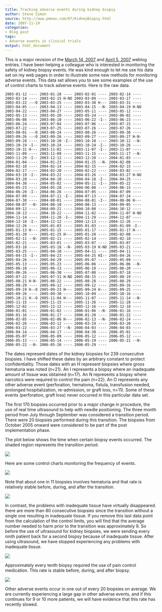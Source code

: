 ```yaml
---
title: Tracking adverse events during kidney biopsy
author: Steve Simon
source: http://www.pmean.com/07/KidneyBiopsy.html
date: 2007-11-19
categories:
- Blog post
tags:
- Adverse events in clinical trials
output: html_document
---
```

This is a major revision of the [March 14,
2007](TrackingAdverseEvents.html) and [April 5,
2007](TrackingAdverseEventsPart2.html) weblog entries. I have been
helping a colleague who is interested in monitoring the safety of
kidney biopsy events. He was kind enough to let me use his data set on
my web pages in order to illustrate some new methods for monitoring
adverse events. This data set allows you to see some examples of the
use of control charts to track adverse events. Here is the raw data.

`2003-01-12 ---- 2003-01-28 ---- 2003-02-01 ---- 2003-02-14 ----        2003-02-14 ---- 2003-02-15 H-NO 2003-03-09 ---- 2003-03-17 ----        2003-03-22 ---O 2003-03-25 ---- 2003-03-30 H--- 2003-03-31 ----        2003-04-05 ---- 2003-04-13 ---- 2003-04-15 --N- 2003-04-19 H-NO        2003-04-22 ---- 2003-04-27 ---- 2003-05-11 ---- 2003-05-12 ----        2003-05-13 ---- 2003-05-20 ---- 2003-05-24 ---- 2003-06-02 ----        2003-06-08 ---- 2003-06-10 ---- 2003-06-22 -I-- 2003-06-23 ----        2003-06-24 ---- 2003-07-04 ---- 2003-07-06 ---- 2003-07-15 ----        2003-07-22 ---- 2003-07-25 ---- 2003-07-26 ---- 2003-07-26 ----        2003-08-01 ---O 2003-08-24 ---- 2003-08-26 ---- 2003-08-30 ----        2003-09-26 ---O 2003-09-26 ---- 2003-09-27 ---- 2003-09-27 H-N-        2003-09-28 ---- 2003-10-10 -I-- 2003-10-10 ---- 2003-10-12 --N-        2003-10-19 -I-- 2003-10-24 ---- 2003-10-24 -I-- 2003-10-26 ----        2003-10-31 H--- 2003-11-02 ---- 2003-11-07 -I-- 2003-11-07 ----        2003-11-09 ---- 2003-11-09 ---- 2003-11-15 ---- 2003-11-17 --N-        2003-11-29 -I-- 2003-12-12 ---- 2003-12-20 ---- 2004-01-03 ----        2004-01-04 ---- 2004-01-23 ---- 2004-01-25 --N- 2004-02-08 ----        2004-02-10 ---- 2004-02-14 ---- 2004-02-15 ---- 2004-02-15 ----        2004-02-17 ---- 2004-02-20 ---- 2004-02-22 ---- 2004-03-02 ----        2004-03-19 -I-- 2004-03-22 ---- 2004-03-26 ---- 2004-03-27 H-NO        2004-03-28 ---- 2004-04-10 ---- 2004-04-18 -I-- 2004-04-25 ----        2004-04-30 ---- 2004-05-02 ---- 2004-05-11 -I-- 2004-05-22 ----        2004-05-23 ---- 2004-05-28 ---- 2004-06-08 ---- 2004-06-15 ----        2004-06-20 -I-- 2004-06-26 ---- 2004-07-05 ---- 2004-07-09 ----        2004-07-09 ---- 2004-07-11 -I-- 2004-07-13 ---- 2004-07-24 ----        2004-07-30 ---- 2004-08-01 ---- 2004-08-01 -I-- 2004-08-06 H---        2004-08-07 --N- 2004-08-10 ---- 2004-08-13 ---- 2004-09-05 ----        2004-09-12 ---- 2004-09-21 ---- 2004-10-08 ---- 2004-10-12 ----        2004-10-13 ---- 2004-10-22 ---- 2004-11-02 ---- 2004-11-07 H-NO        2004-11-14 ---- 2004-11-28 -I-- 2004-11-29 ---- 2004-12-07 ----        2004-12-10 -I-- 2004-12-12 ---- 2004-12-13 ---- 2004-12-26 ----        2004-12-26 ---- 2005-01-03 ---- 2005-01-03 ---- 2005-01-09 -I--        2005-01-13 H--- 2005-01-15 ---- 2005-01-17 ---- 2005-01-17 H---        2005-01-20 ---- 2005-01-25 H--- 2005-01-28 ---- 2005-02-08 ----        2005-02-11 --N- 2005-02-11 ---- 2005-02-14 ---- 2005-02-18 ----        2005-02-21 ---- 2005-03-01 ---- 2005-03-07 ---- 2005-03-07 ----        2005-03-18 ---- 2005-03-18 --N- 2005-03-19 H-NO 2005-03-21 ----        2005-03-25 ---- 2005-04-10 ---- 2005-04-11 ---- 2005-04-11 ----        2005-04-15 -I-- 2005-04-23 ---- 2005-04-25 HI-- 2005-04-26 ----        2005-04-26 ---- 2005-04-29 ---- 2005-05-07 ---- 2005-05-09 ----        2005-05-13 ---- 2005-05-23 ---- 2005-06-06 ---- 2005-06-06 --N-        2005-06-10 ---- 2005-06-13 ---- 2005-06-19 ---- 2005-06-20 ----        2005-06-26 ---- 2005-06-30 ---- 2005-07-08 ---- 2005-07-18 ----        2005-07-22 ---- 2005-07-31 H-NO 2005-08-15 ---- 2005-08-19 ----        2005-08-21 H-N- 2005-08-22 ---- 2005-08-28 ---- 2005-08-29 ----        2005-08-29 ---- 2005-09-12 ---- 2005-09-12 ---- 2005-09-16 ----        2005-09-19 H--O 2005-09-23 H--- 2005-09-24 H--- 2005-09-25 ----        2005-09-26 ---- 2005-09-30 ---- 2005-10-09 ---- 2005-10-16 ----        2005-10-21 H--O 2005-11-04 H--- 2005-11-07 ---- 2005-11-14 --N-        2005-11-15 ---- 2005-11-15 ---- 2005-11-26 ---- 2005-11-28 ----        2005-12-02 ---- 2005-12-12 ---- 2005-12-16 ---- 2005-12-18 ----        2006-01-01 ---- 2006-01-02 ---- 2006-01-06 --N- 2006-01-16 ----        2006-01-16 ---- 2006-01-17 ---- 2006-01-20 ---- 2006-01-22 ----        2006-02-05 ---- 2006-02-06 H--- 2006-02-13 --N- 2006-02-24 ----        2006-02-26 ---- 2006-03-12 ---- 2006-03-19 ---- 2006-03-20 ----        2006-03-22 ---- 2006-03-27 --N- 2006-04-03 ---- 2006-04-03 ----        2006-04-14 ---- 2006-04-17 ---- 2006-04-30 ---- 2006-05-01 ----        2006-05-07 ---- 2006-05-09 ---- 2006-05-12 ---- 2006-05-12 ----        2006-05-13 ---- 2006-05-14 ---- 2006-05-19 ---- 2006-05-21 --N-        2006-05-22 --N- 2006-05-26 ---- 2006-05-29 ----`

The dates represent dates of the kidney biopsies for 239 consecutive
biopsies. I have shifted these dates by an arbitrary constant to
protect confidentiality. Those dates with an H represent biopsies
where gross hematuria was noted (n=21). An I represents a biopsy where
an inadequate amount of tissue was obtained (n=17). An N represents a
biopsy where narcotics were required to control the pain (n=22). An O
represents any other adverse event (perforation, hematoma, fistula,
transfusion needed, prolonged hospitalization, re-admission, or graft
loss, n=11). Some of these events (perforation, graft loss) never
occurred in this particular data set.

The first 170 biopsies occurred prior to a major change in procedure,
the use of real time ultrasound to help with needle positioning. The
three month period from July through September was considered a
transition period. There were 20 biopsies performed during this
transition. The biopsies from October 2005 onward were considered to
be part of the post implementation phase.

The plot below shows the time when certain biopsy events occurred. The
shaded region represents the transition period.

![](http://www.pmean.com/images/images/07/KidneyBiopsy01.gif)

Here are some control charts monitoring the frequency of events.

![](http://www.pmean.com/images/images/07/KidneyBiopsy02.gif)

Note that about one in 11 biopsies involves hematuria and that rate is
relatively stable before, during, and after the transition.

![](http://www.pmean.com/images/images/07/KidneyBiopsy03.gif)

In contrast, the problems with inadequate tissue have virtually
disappeared. there are more than 80 consecutive biopsies since the
transition without a single one resulting in inadequate tissue. If you
remove this last data point from the calculation of the control
limits, you will find that the average number needed to harm prior to
the transition was approximately 9. So before the use of ultrasound
for kidney biopsies, we were sending every ninth patient back for a
second biopsy because of inadequate tissue. After using ultrasound, we
have stopped experiencing any problems with inadequate tissue.

![](http://www.pmean.com/images/images/07/KidneyBiopsy04.gif)

Approximately every tenth biopsy required the use of pain control
medication. This rate is stable before, during, and after biopsy.

![](http://www.pmean.com/images/images/07/KidneyBiopsy05.gif)

Other adverse events occur in one out of every 20 biopsies on average.
We are currently experiencing a large gap in other adverse events, and
if this continues for 9 or 10 more patients, we will have evidence
that this rate has recently slowed.
